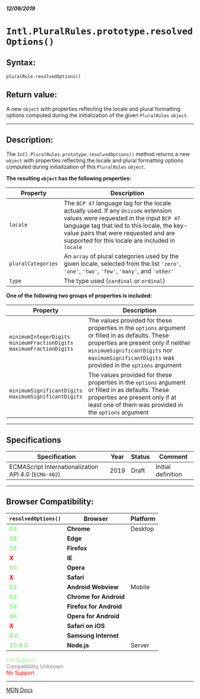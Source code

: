 ##### 12/09/2019
# `Intl.PluralRules.prototype.resolvedOptions()`
## Syntax:
`pluralRule.resolvedOptions()`

## Return value:
A new `object` with properties reflecting the locale and plural formatting options computed during the initialization of the given `PluralRules` `object`.

---

## Description:
The `Intl.PluralRules.prototype.resolvedOptions()` method returns a new `object` with properties reflecting the locale and plural formatting options computed during initialization of this `PluralRules` `object`.

**The resulting `object` has the following properties:**

| Property | Description |
|---|---|
| `locale` | The `BCP 47` language tag for the locale actually used. If any `Unicode` extension values were requested in the input `BCP 47` language tag that led to this locale, the key-value pairs that were requested and are supported for this locale are included in `locale` |
| `pluralCategories` | An `array` of plural categories used by the given locale, selected from the list `'zero'`, `'one'`, `'two'`, `'few'`, `'many'`, and `'other'` |
| `type` | The type used (`cardinal` or `ordinal`) |

**One of the following two groups of properties is included:**

| Property | Description |
|---|---|
| `minimumIntegerDigits`<br>`minimumFractionDigits`<br>`maximumFractionDigits` | The values provided for these properties in the `options` argument or filled in as defaults.  These properties are present only if neither `minimumSignificantDigits` nor `maximumSignificantDigits` was provided in the `options` argument |
| `minimumSignificantDigits`<br>`maximumSignificantDigits` | The values provided for these properties in the `options` argument or filled in as defaults.  These properties are present only if at least one of them was provided in the `options` argument |


---

## Specifications
| Specification | Year | Status | Comment |
|---|---|---|---|
| ECMAScript Internationalization API 4.0 (`ECMA-402`) | 2019 | Draft | Initial definition |

---

## Browser Compatibility:
| `resolvedOptions()` | Browser | Platform |
|---|---|---|
| <span style="color: lightgreen">**63**</span> | **Chrome** | Desktop | 
| <span style="color: lightgreen">**18**</span> | **Edge** || 
| <span style="color: lightgreen">**58**</span> | **Firefox** || 
| <span style="color: red">**X**</span> | **IE** || 
| <span style="color: lightgreen">**50**</span> | **Opera** || 
| <span style="color: red">**X**</span> | **Safari** || 
| <span style="color: lightgreen">**63**</span> | **Android Webview** | Mobile | 
| <span style="color: lightgreen">**63**</span> | **Chrome for Android** || 
| <span style="color: lightgreen">**58**</span> | **Firefox for Android** || 
| <span style="color: lightgreen">**46**</span> | **Opera for Android** || 
| <span style="color: red">**X**</span> | **Safari on iOS** || 
| <span style="color: lightgreen">**8.0**</span> | **Samsung Internet** || 
| <span style="color: lightgreen">**10.0.0**</span> | **Node.js** | Server | 

<span style="color: lightgreen">Full Support</span>  
<span style="color: grey">Compatibility Unknown</span>  
<span style="color: red">No Support</span>

---

[MDN Docs](https://developer.mozilla.org/en-US/docs/Web/JavaScript/Reference/Global_Objects/PluralRules/resolvedOptions)